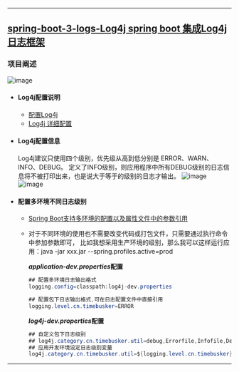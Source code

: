 ----
## [spring-boot-3-logs-Log4j spring boot 集成Log4j日志框架](https://github.com/timebusker/spring-boot/tree/master/spring-boot-3-logs/spring-boot-3-logs-Log4j/)

### 项目阐述
   ![image](https://github.com/timebusker/spring-boot/raw/master/static/spring-boot-3-logs/spring-boot-3-logs-Log4j/Log4j.png?raw=true)
 
 + #### Log4j配置说明
   * [配置Log4j](http://note.youdao.com/share/?id=01bc7e875753bdef14ed9609027ab0a7&type=note#/)</br>
   * [Log4j 详细配置](http://blog.csdn.net/azheng270/article/details/2173430/)</br>
 
 + #### Log4j配置信息<br/>
	Log4j建议只使用四个级别，优先级从高到低分别是 ERROR、WARN、INFO、DEBUG。
	定义了INFO级别，则应用程序中所有DEBUG级别的日志信息将不被打印出来，也是说大于等于的级别的日志才输出。
	![image](https://github.com/timebusker/spring-boot/raw/master/static/spring-boot-3-logs/spring-boot-3-logs-Log4j/log4j-root.png?raw=true)
	![image](https://github.com/timebusker/spring-boot/raw/master/static/spring-boot-3-logs/spring-boot-3-logs-Log4j/log4j-mine.png?raw=true)
	
 + #### 配置多环境不同日志级别
    * [Spring Boot支持多环境的配置以及属性文件中的参数引用](https://github.com/timebusker/spring-boot/tree/master/spring-boot-1-QuickStart/)<br/>
	
	* 对于不同环境的使用也不需要改变代码或打包文件，只需要通过执行命令中参加参数即可，
	  比如我想采用生产环境的级别，那么我可以这样运行应用：java -jar xxx.jar --spring.profiles.active=prod
	  
	  ***application-dev.properties*配置**
	  ```java
	  ## 配置多环境日志输出格式
	  logging.config=classpath:log4j-dev.properties

	  ## 配置包下日志输出格式,可在日志配置文件中直接引用
	  logging.level.cn.timebusker=ERROR
	  ```
	  
	  ***log4j-dev.properties*配置**
	  ```java
	  ## 自定义包下日志级别
	  ## log4j.category.cn.timebusker.util=debug,Errorfile,Infofile,Debugfile
	  ## 应用开发环境设定日志级别变量
	  log4j.category.cn.timebusker.util=${logging.level.cn.timebusker},Errorfile,Infofile,Debugfile
	  ```
	
----